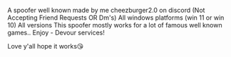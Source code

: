 A spoofer well known made by me cheezburger2.0 on discord (Not Accepting Friend Requests OR Dm's)
All windows platforms (win 11 or win 10) 
All versions
This spoofer mostly works for a lot of famous well known games..
Enjoy - Devour services!

Love y'all hope it works😘
